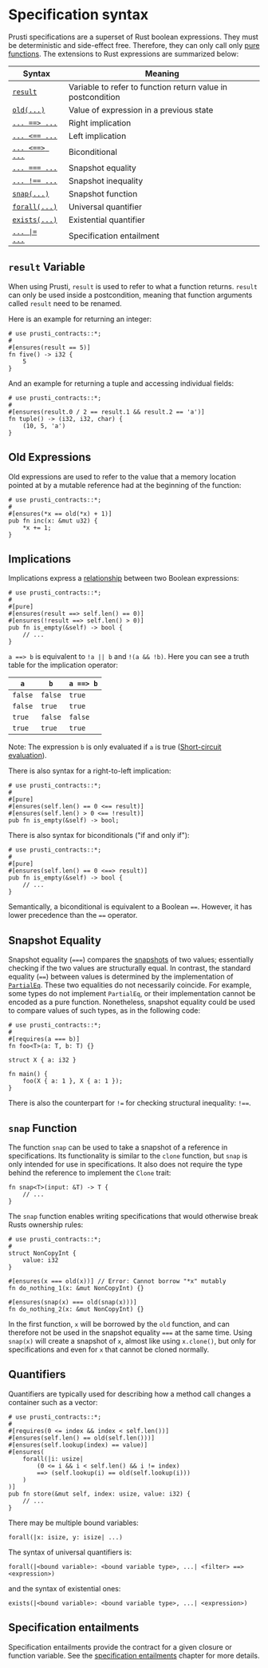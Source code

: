 # Specification syntax

Prusti specifications are a superset of Rust boolean expressions. They must be deterministic and side-effect free. Therefore, they can only call only [pure functions](verify/pure.md). The extensions to Rust expressions are summarized below:

| Syntax | Meaning |
| --- | --- |
| [`result`](#result-variable) | Variable to refer to function return value in postcondition |
| [`old(...)`](#old-expressions) | Value of expression in a previous state |
| [`... ==> ...`](#implications) | Right implication |
| [`... <== ...`](#implications) | Left implication |
| [`... <==> ...`](#implications) | Biconditional |
| [`... === ...`](#snapshot-equality) | Snapshot equality |
| [`... !== ...`](#snapshot-equality) | Snapshot inequality |
| [`snap(...)`](#snap-function) | Snapshot function |
| [`forall(...)`](#quantifiers) | Universal quantifier |
| [`exists(...)`](#quantifiers) | Existential quantifier |
| [<code>... &#x7C;= ...</code>](#specification-entailments) | Specification entailment |


## `result` Variable

When using Prusti, `result` is used to refer to what a function returns.
`result` can only be used inside a postcondition, meaning that function arguments called `result` need to be renamed.

Here is an example for returning an integer:
```rust,noplaypen,ignore
# use prusti_contracts::*;
# 
#[ensures(result == 5)]
fn five() -> i32 {
    5
}
```

And an example for returning a tuple and accessing individual fields:
```rust,noplaypen,ignore
# use prusti_contracts::*;
# 
#[ensures(result.0 / 2 == result.1 && result.2 == 'a')]
fn tuple() -> (i32, i32, char) {
    (10, 5, 'a')
}
```


## Old Expressions

Old expressions are used to refer to the value that a memory location pointed at by a mutable reference had at the beginning of the function:

```rust,noplaypen,ignore
# use prusti_contracts::*;
# 
#[ensures(*x == old(*x) + 1)]
pub fn inc(x: &mut u32) {
    *x += 1;
}
```


## Implications

Implications express a [relationship](https://en.wikipedia.org/wiki/Material_conditional) between two Boolean expressions:

```rust,noplaypen,ignore
# use prusti_contracts::*;
# 
#[pure]
#[ensures(result ==> self.len() == 0)]
#[ensures(!result ==> self.len() > 0)]
pub fn is_empty(&self) -> bool {
    // ...
}
```

`a ==> b` is equivalent to `!a || b` and `!(a && !b)`. Here you can see a truth table for the implication operator:

| `a`   | `b`   | `a ==> b` |
|-------|-------|-----------|
| `false` | `false` | `true`      |
| `false` | `true`  | `true`      |
| `true` | `false` | `false`     |
| `true` | `true`  | `true`      |

Note: The expression `b` is only evaluated if `a` is true ([Short-circuit evaluation](https://en.wikipedia.org/wiki/Short-circuit_evaluation)).

There is also syntax for a right-to-left implication:

```rust,noplaypen,ignore
# use prusti_contracts::*;
# 
#[pure]
#[ensures(self.len() == 0 <== result)]
#[ensures(self.len() > 0 <== !result)]
pub fn is_empty(&self) -> bool;
```

There is also syntax for biconditionals ("if and only if"):

```rust,noplaypen,ignore
# use prusti_contracts::*;
# 
#[pure]
#[ensures(self.len() == 0 <==> result)]
pub fn is_empty(&self) -> bool {
    // ...
}
```

Semantically, a biconditional is equivalent to a Boolean `==`. However, it has lower precedence than the `==` operator.

## Snapshot Equality

Snapshot equality (`===`) compares the
[snapshots](https://viperproject.github.io/prusti-dev/dev-guide/encoding/types-snap.html)
of two values; essentially checking if the two values are structurally equal. In
contrast, the standard equality (`==`) between values is determined by the
implementation of
[`PartialEq`](https://doc.rust-lang.org/std/cmp/trait.PartialEq.html). These two
equalities do not necessarily coincide. For example, some types do not implement
`PartialEq`, or their implementation cannot be encoded as a pure function.
Nonetheless, snapshot equality could be used to compare values of such types, as
in the following code:

```rust,noplaypen,ignore
# use prusti_contracts::*;
# 
#[requires(a === b)]
fn foo<T>(a: T, b: T) {}

struct X { a: i32 }

fn main() {
    foo(X { a: 1 }, X { a: 1 });
}
```

There is also the counterpart for `!=` for checking structural inequality: `!==`.

## `snap` Function
The function `snap` can be used to take a snapshot of a reference in specifications.
Its functionality is similar to the `clone` function, but `snap` is only intended for use in specifications. It also does not require the type behind the reference to implement the `Clone` trait:
```rust,noplaypen,ignore
fn snap<T>(input: &T) -> T {
    // ...
}
```

The `snap` function enables writing specifications that would otherwise break Rusts ownership rules:
```rust,noplaypenm,ignore
# use prusti_contracts::*;
# 
struct NonCopyInt {
    value: i32
}

#[ensures(x === old(x))] // Error: Cannot borrow "*x" mutably
fn do_nothing_1(x: &mut NonCopyInt) {}

#[ensures(snap(x) === old(snap(x)))]
fn do_nothing_2(x: &mut NonCopyInt) {}
```

In the first function, `x` will be borrowed by the `old` function, and can therefore not be used in the snapshot equality `===` at the same time.
Using `snap(x)` will create a snapshot of `x`, almost like using `x.clone()`, but only for specifications and even for `x` that cannot be cloned normally.

## Quantifiers

Quantifiers are typically used for describing how a method call changes a container such as a vector:

```rust,noplaypen,ignore
# use prusti_contracts::*;
# 
#[requires(0 <= index && index < self.len())]
#[ensures(self.len() == old(self.len()))]
#[ensures(self.lookup(index) == value)]
#[ensures(
    forall(|i: usize|
        (0 <= i && i < self.len() && i != index)
        ==> (self.lookup(i) == old(self.lookup(i)))
    )
)]
pub fn store(&mut self, index: usize, value: i32) {
    // ...
}
```

There may be multiple bound variables:

```plain
forall(|x: isize, y: isize| ...)
```

The syntax of universal quantifiers is:

```plain
forall(|<bound variable>: <bound variable type>, ...| <filter> ==> <expression>)
```

and the syntax of existential ones:

```plain
exists(|<bound variable>: <bound variable type>, ...| <expression>)
```


## Specification entailments

Specification entailments provide the contract for a given closure or function variable. See the [specification entailments](verify/spec_ent.md) chapter for more details.
